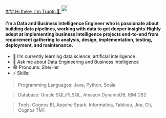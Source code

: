 <u> ### Hi there, I'm Trupti! 👋 </u>
[<img src="https://www.flaticon.com/svg/static/icons/svg/174/174857.svg" width="25">](https://linkedin.com/in/truptinemade)


#### I'm a Data and Business Intelligence Engineer who is passionate about building data pipelines, working with data to get deeper insights.Highly adept at implementing business intelligence projects end-to-end from requirement gathering to analysis, design, implementation, testing, deployment, and maintenance.

- 🌱 I’m currently learning data science, artificial intelligence
- 💬 Ask me about Data Engineering and Business Intelligence 
- 😄 Pronouns: She/Her
- ⚡ Skills:

> Programming Languages: Java, Python, Scala  

> Database: Oracle SQL/PLSQL, Amazon DynamoDB, IBM DB2  

> Tools: Cognos BI, Apache Spark, Informatica, Tableau, Jira, Git, Cognos TM1  
